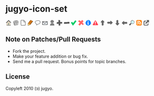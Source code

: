 jugyo-icon-set
=====

![home.png](http://github.com/jugyo/jugyo-icon-set/raw/master/home.png)
![delete.png](http://github.com/jugyo/jugyo-icon-set/raw/master/delete.png)
![file.png](http://github.com/jugyo/jugyo-icon-set/raw/master/file.png)
![edit.png](http://github.com/jugyo/jugyo-icon-set/raw/master/edit.png)
![comment.png](http://github.com/jugyo/jugyo-icon-set/raw/master/comment.png)
![mail.png](http://github.com/jugyo/jugyo-icon-set/raw/master/mail.png)
![person.png](http://github.com/jugyo/jugyo-icon-set/raw/master/person.png)
![plus.png](http://github.com/jugyo/jugyo-icon-set/raw/master/plus.png)
![minus.png](http://github.com/jugyo/jugyo-icon-set/raw/master/minus.png)
![ok.png](http://github.com/jugyo/jugyo-icon-set/raw/master/ok.png)
![ng.png](http://github.com/jugyo/jugyo-icon-set/raw/master/ng.png)
![info.png](http://github.com/jugyo/jugyo-icon-set/raw/master/info.png)
![alert.png](http://github.com/jugyo/jugyo-icon-set/raw/master/alert.png)
![top-arrow.png](http://github.com/jugyo/jugyo-icon-set/raw/master/top-arrow.png)
![right-arrow.png](http://github.com/jugyo/jugyo-icon-set/raw/master/right-arrow.png)
![bottom-arrow.png](http://github.com/jugyo/jugyo-icon-set/raw/master/bottom-arrow.png)
![left-arrow.png](http://github.com/jugyo/jugyo-icon-set/raw/master/left-arrow.png)
![search.png](http://github.com/jugyo/jugyo-icon-set/raw/master/search.png)
![rss.png](http://github.com/jugyo/jugyo-icon-set/raw/master/rss.png)
![extlink.png](http://github.com/jugyo/jugyo-icon-set/raw/master/extlink.png)

Note on Patches/Pull Requests
----

* Fork the project.
* Make your feature addition or bug fix.
* Send me a pull request. Bonus points for topic branches.

License
------
Copyleft 2010 (ɔ) jugyo.
